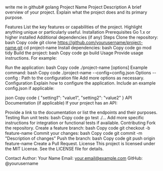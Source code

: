 write me in github# golang
Project Name
Project Description
A brief overview of your project. Explain what the project does and its primary purpose.

Features
List the key features or capabilities of the project.
Highlight anything unique or particularly useful.
Installation
Prerequisites
Go 1.x or higher installed
Additional dependencies (if any)
Steps
Clone the repository:
bash
Copy code
git clone https://github.com/yourusername/project-name.git
cd project-name
Install dependencies:
bash
Copy code
go mod tidy
Build the project:
bash
Copy code
go build
Usage
Provide usage instructions. For example:

Run the application:
bash
Copy code
./project-name [options]
Example command:
bash
Copy code
./project-name --config=config.json
Options
--config : Path to the configuration file
Add more options as necessary.
Configuration
Explain how to configure the application. Include an example config.json if applicable:

json
Copy code
{
    "setting1": "value1",
    "setting2": "value2"
}
API Documentation (if applicable)
If your project has an API:

Provide a link to the documentation or list the endpoints and their purposes.
Testing
Run unit tests:
bash
Copy code
go test ./...
Add more specific instructions for integration or functional tests if available.
Contributing
Fork the repository.
Create a feature branch:
bash
Copy code
git checkout -b feature-name
Commit your changes:
bash
Copy code
git commit -m "Description of changes"
Push the branch:
bash
Copy code
git push origin feature-name
Create a Pull Request.
License
This project is licensed under the MIT License. See the LICENSE file for details.

Contact
Author: Your Name
Email: your.email@example.com
GitHub: @yourusername

